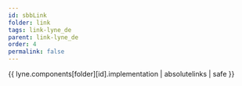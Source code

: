 ```yaml
---
id: sbbLink
folder: link
tags: link-lyne_de
parent: link-lyne_de
order: 4
permalink: false  
---
```

{{ lyne.components[folder][id].implementation | absolutelinks | safe }}


